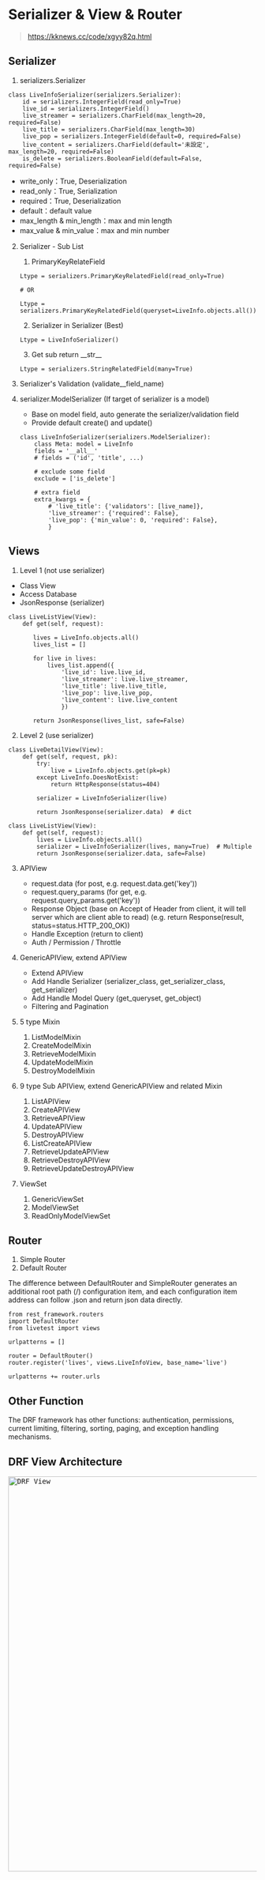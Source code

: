 # Serializer & View & Router
> https://kknews.cc/code/xgyy82q.html

## Serializer
1. serializers.Serializer
```python:
class LiveInfoSerializer(serializers.Serializer):
    id = serializers.IntegerField(read_only=True) 
    live_id = serializers.IntegerField()
    live_streamer = serializers.CharField(max_length=20, required=False)
    live_title = serializers.CharField(max_length=30)
    live_pop = serializers.IntegerField(default=0, required=False)
    live_content = serializers.CharField(default='未設定', max_length=20, required=False)
    is_delete = serializers.BooleanField(default=False, required=False)
```
- write_only：True, Deserialization
- read_only：True, Serialization
- required：True, Deserialization
- default：default value
- max_length & min_length：max and min length
- max_value & min_value：max and min number

2. Serializer - Sub List
   1. PrimaryKeyRelateField
    ```python:
    Ltype = serializers.PrimaryKeyRelatedField(read_only=True)

    # OR

    Ltype = serializers.PrimaryKeyRelatedField(queryset=LiveInfo.objects.all())
    ```
   2. Serializer in Serializer (Best)
    ```python:
    Ltype = LiveInfoSerializer()
    ```
   3. Get sub return \_\_str\_\_
    ```python:
    Ltype = serializers.StringRelatedField(many=True)
    ```

3. Serializer's Validation (validate__field_name)

4. serializer.ModelSerializer (If target of serializer is a model)
   - Base on model field, auto generate the serializer/validation field
   - Provide default create() and update()
    ```python:
    class LiveInfoSerializer(serializers.ModelSerializer): 
        class Meta: model = LiveInfo 
        fields = '__all__' 
        # fields = ('id', 'title', ...)

        # exclude some field 
        exclude = ['is_delete'] 
        
        # extra field
        extra_kwargs = { 
            # 'live_title': {'validators': [live_name]},
            'live_streamer': {'required': False},
            'live_pop': {'min_value': 0, 'required': False}, 
            }
    ```

## Views
1. Level 1 (not use serializer)
- Class View
- Access Database
- JsonResponse (serializer)
 ```python:
 class LiveListView(View): 
     def get(self, request):

        lives = LiveInfo.objects.all() 
        lives_list = [] 

        for live in lives: 
            lives_list.append({ 
                'live_id': live.live_id,
                'live_streamer': live.live_streamer,
                'live_title': live.live_title,
                'live_pop': live.live_pop,
                'live_content': live.live_content
                })

        return JsonResponse(lives_list, safe=False)

```

2. Level 2 (use serializer)
```python:
class LiveDetailView(View): 
    def get(self, request, pk): 
        try: 
            live = LiveInfo.objects.get(pk=pk) 
        except LiveInfo.DoesNotExist: 
            return HttpResponse(status=404)

        serializer = LiveInfoSerializer(live)

        return JsonResponse(serializer.data)  # dict

class LiveListView(View): 
    def get(self, request): 
        lives = LiveInfo.objects.all() 
        serializer = LiveInfoSerializer(lives, many=True)  # Multiple
        return JsonResponse(serializer.data, safe=False)
```

3. APIView
   - request.data (for post, e.g. request.data.get('key'))
   - request.query_params (for get, e.g. request.query_params.get('key'))
   - Response Object (base on Accept of Header from client, it will tell server which are client able to read) (e.g. return Response(result, status=status.HTTP_200_OK))
   - Handle Exception (return to client)
   - Auth / Permission / Throttle

4. GenericAPIView, extend APIView
   - Extend APIView
   - Add Handle Serializer (serializer_class, get_serializer_class, get_serializer)
   - Add Handle Model Query (get_queryset, get_object)
   - Filtering and Pagination

5. 5 type Mixin
   1. ListModelMixin
   2. CreateModelMixin
   3. RetrieveModelMixin
   4. UpdateModelMixin
   5. DestroyModelMixin

6. 9 type Sub APIView, extend GenericAPIView and related Mixin
   1. ListAPIView
   2. CreateAPIView
   3. RetrieveAPIView
   4. UpdateAPIView
   5. DestroyAPIView
   6. ListCreateAPIView
   7. RetrieveUpdateAPIView
   8. RetrieveDestroyAPIView
   9. RetrieveUpdateDestroyAPIView

7. ViewSet
   1. GenericViewSet
   2. ModelViewSet
   3. ReadOnlyModelViewSet


## Router
1. Simple Router
2. Default Router

The difference between DefaultRouter and SimpleRouter generates an additional root path (/) configuration item, and each configuration item address can follow .json and return json data directly.

```python:
from rest_framework.routers 
import DefaultRouter 
from livetest import views 

urlpatterns = []

router = DefaultRouter() 
router.register('lives', views.LiveInfoView, base_name='live')

urlpatterns += router.urls
```

## Other Function
The DRF framework has other functions: authentication, permissions, current limiting, filtering, sorting, paging, and exception handling mechanisms.

## DRF View Architecture
<kbd>
<img src='images/DRF_View.png' width="800" alt='DRF View'>
</kbd>